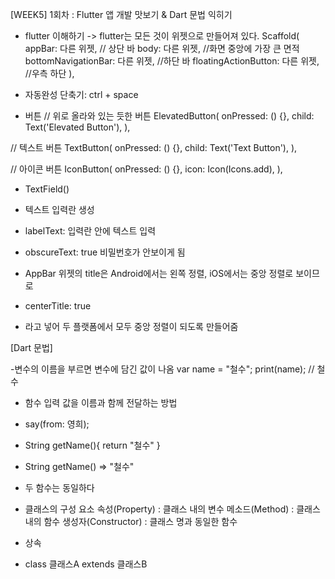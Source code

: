 [WEEK5] 1회차 : Flutter 앱 개발 맛보기 & Dart 문법 익히기

- flutter 이해하기 -> flutter는 모든 것이 위젯으로 만들어져 있다.
Scaffold(
	appBar: 다른 위젯, // 상단 바
	body: 다른 위젯, //화면 중앙에 가장 큰 면적
	bottomNavigationBar: 다른 위젯, //하단 바
	floatingActionButton: 다른 위젯, //우측 하단
),

- 자동완성 단축기: ctrl + space

- 버튼
// 위로 올라와 있는 듯한 버튼
ElevatedButton(
  onPressed: () {},
  child: Text('Elevated Button'),
),

// 텍스트 버튼
TextButton(
  onPressed: () {},
  child: Text('Text Button'),
),

// 아이콘 버튼
IconButton(
  onPressed: () {},
  icon: Icon(Icons.add),
),

- TextField()
- 텍스트 입력란 생성
- labelText: 입력란 안에 텍스트 입력
- obscureText: true 비밀번호가 안보이게 됨

- AppBar 위젯의 title은 Android에서는 왼쪽 정렬, iOS에서는 중앙 정렬로 보이므로
- centerTitle: true
- 라고 넣어 두 플랫폼에서 모두 중앙 정렬이 되도록 만들어줌

[Dart 문법]

-변수의 이름을 부르면 변수에 담긴 값이 나옴
var name = "철수";
print(name); // 철수

- 함수 입력 값을 이름과 함께 전달하는 방법
- say(from: 영희);

- String getName(){ return "철수" }
- String getName() => "철수"
- 두 함수는 동일하다

- 클래스의 구성 요소
속성(Property) : 클래스 내의 변수
메소드(Method) : 클래스 내의 함수
생성자(Constructor) : 클래스 명과 동일한 함수

- 상속
- class 클래스A extends 클래스B
